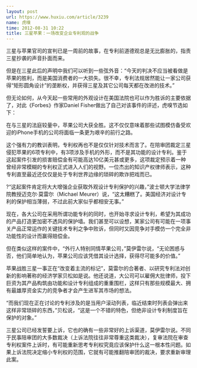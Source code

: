 ```yaml
---
layout: post
url: https://www.huxiu.com/article/3239
name: 虎嗅
time: 2012-08-31 10:22
title: 三星苹果：一场改变企业专利观的战争
---
```

三星与苹果官司的宣判已是一周前的故事，在专利前道德观总是无比膨胀的，指责三星抄袭的声音扑面而来。

但是在三星此后的声明中我们可以听到一些弦外音：“今天的判决不应当被看做是苹果的胜利，而是美国消费者的一大损失。很不幸，专利法规居然能让一家公司获得“矩形圆角设计”的垄断权，并获得三星及其它公司每天都在改进的技术。”

但无论如何，从今天起一些常用的外观设计在美国法院也可以作为胜诉的主要依据了，对此《Forbes》作家Daniel Fisher做出了自己对该事件的评述，虎嗅节选如下：

在与三星的法庭较量中，苹果公司大获全胜。这不仅仅意味着那些试图模仿备受欢迎的iPhone手机的公司将面临一条更为艰辛的前行之路。

这个强有力的教训表明，专利权再也不是仅仅针对技术而言了。在陪审团裁定三星侵犯苹果的6项专利中，有3项涉及手机的外形，而不是其功能的设计专利。鉴于这起案件引发的损害赔偿金有可能高达10亿美元甚或更多，这项裁定预示着一种曾经非常模糊的专利权正式进入人们的视野。一位杰出的知识产权律师表示，这种专利直至最近还仅仅是处于专利世界边缘的琐碎的欺诈把戏而已。

?“这起案件肯定将大大增强企业获取外观设计专利保护的兴趣，”波士顿大学法律学院教授迈克尔·莫雷尔（Michael Meurer）说，“这太糟糕了。美国经济对设计专利的保护相当薄弱，不过此前大家似乎都相安无事。”

现在，各大公司在采用所谓功能专利的同时，也开始寻求设计专利，希望为其成功的产品打造更加密不透风的保护墙。我们甚至可以设想，某家公司有可能在一项事关产品正常运作的关键技术专利之争中败诉，但同时又因竞争对手模仿一个完全非功能性的设计而赢得赔偿金。

但在类似这样的案件中，“外行人特别同情苹果公司，”莫伊雷尔说，“无论困惑与否，他们简单地认为，苹果公司应该凭借其设计选择，获得尽可能多的价值。”

苹果战胜三星一事正在“改变着主流的标记”，莫雷尔的合著者、以研究专利法对创新的影响著称的经济学家贝松如是说。他还说道，大公司可以雇佣大批律师，投下巨资为其产品构筑由功能和设计专利组成的重重围栏，这样只有那些规模最大、拥有最雄厚资金实力的竞争者才会产生进军其市场的想法。

“而我们现在正在讨论的专利涉及的是当用户滚动列表，临近结束时列表会弹出来这样非常琐碎的东西，”贝松说，“这是一个不错的特色，但绝非设计专利制度旨在保护的对象。”

三星公司已经发誓要上诉，它也的确有一些非常好的上诉渠道，莫伊雷尔说。不同于民事陪审团的大多数裁决（上诉法院往往非常尊重这类裁决），复审法院在审查专利权案件上诉时，有可能重新思考专利权究竟应该保护什么这一根本性问题。如果上诉法院决定缩小专利权的范围，它就有可能推翻陪审团的裁决，要求重新审理此案。


